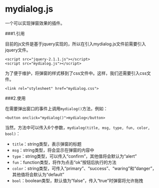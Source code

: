 mydialog.js
===========

一个可以实现弹窗效果的插件。

###1.引用

目前的js文件是基于jquery实现的，所以在引入mydialog.js文件前需要引入jquery文件。

```
<script src="jquery-2.1.1.js"></script>
<script src="mydialog.js"></script>
```

为了便于维护，将弹窗的样式移到了css文件中。这样，我们还需要引入css文件。

```
<link rel="stylesheet" href="mydialog.css">
```

###2.使用

在需要弹出窗口的事件上调用`mydialog()`方法，例如：

```
<button onclick="mydialog()">mydialog</button>
```

当然，方法中可以传入6个参数，`mydialog(title, msg, type, fun, color, bool)`：

*   `title`：string类型，表示弹窗的标题
*   `msg`：string类型，将会显示在弹窗的内容中
*   `type`：string类型，可以传入“confirm”，其他值将会默认为“alert”
*   `fun`：function类型，将作为点击“ok”按钮后执行的方法
*   `color`：string类型，可传入“primary”、“success”、“waring”和“danger”，其他值将会默认为“default”
*   `bool`：boolean类型，默认值为“false”，传入“true”时弹窗将允许拖拽
